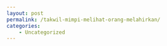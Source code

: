 ```yaml
---
layout: post
permalink: /takwil-mimpi-melihat-orang-melahirkan/
categories:
    - Uncategorized
---
```


